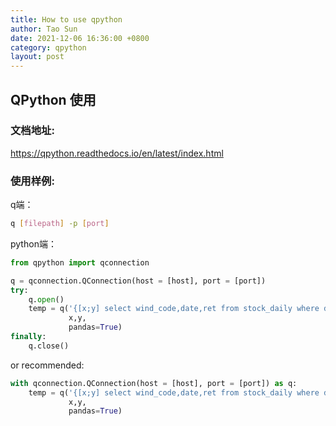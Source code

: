 ```yaml
---
title: How to use qpython
author: Tao Sun
date: 2021-12-06 16:36:00 +0800
category: qpython
layout: post
---
```


## QPython 使用

### 文档地址:

https://qpython.readthedocs.io/en/latest/index.html

### 使用样例:
q端：

```sh
q [filepath] -p [port]
```

python端：

```python
from qpython import qconnection

q = qconnection.QConnection(host = [host], port = [port])
try:
    q.open()
    temp = q('{[x;y] select wind_code,date,ret from stock_daily where date within (x;y)}', 
             x,y, 
             pandas=True)
finally:
    q.close()
```

or  recommended:

```python
with qconnection.QConnection(host = [host], port = [port]) as q:
    temp = q('{[x;y] select wind_code,date,ret from stock_daily where date within (x;y)}', 
             x,y, 
             pandas=True)
```

